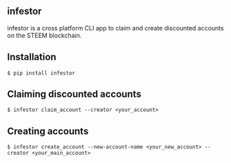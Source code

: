 ## infestor

infestor is a cross platform CLI app to claim and create
discounted accounts on the STEEM blockchain.

## Installation

```
$ pip install infestor
```

## Claiming discounted accounts

```
$ infestor claim_account --creator <your_account>
```

## Creating accounts

```
$ infestor create_account --new-account-name <your_new_account> --creator <your_main_account>
```

